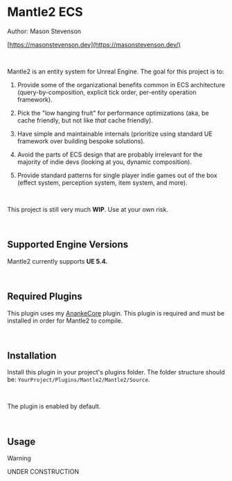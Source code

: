 # Mantle2 ECS

Author: Mason Stevenson

[https://masonstevenson.dev](https://masonstevenson.dev/)

<br>

Mantle2 is an entity system for Unreal Engine. The goal for this project is to:

1) Provide some of the organizational benefits common in ECS architecture (query-by-composition, explicit tick order, per-entity operation framework).
   
2) Pick the "low hanging fruit" for performance optimizations (aka, be cache friendly, but not like *that* cache friendly).
   
3) Have simple and maintainable internals (prioritize using standard UE framework over building bespoke solutions).
   
4) Avoid the parts of ECS design that are probably irrelevant for the majority of indie devs (looking at you, dynamic composition).
   
5) Provide standard patterns for single player indie games out of the box (effect system, perception system, item system, and more).

<br>

This project is still very much **WIP**. Use at your own risk.

<br>

## Supported Engine Versions

Mantle2 currently supports **UE 5.4.**

<br>

## Required Plugins

This plugin uses my [AnankeCore](https://github.com/masonstevenson-dev/AnankeCore) plugin. This plugin is required and must be installed in order for Mantle2 to compile.

<br>

## Installation

Install this plugin in your project's plugins folder. The folder structure should be: `YourProject/Plugins/Mantle2/Mantle2/Source`.

<br>

The plugin is enabled by default.

<br>

## Usage

> [!WARNING]
>
> UNDER CONSTRUCTION